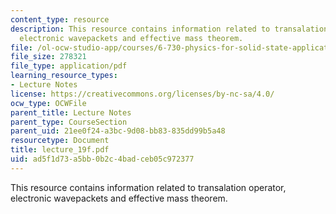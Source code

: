 ```yaml
---
content_type: resource
description: This resource contains information related to transalation operator,
  electronic wavepackets and effective mass theorem.
file: /ol-ocw-studio-app/courses/6-730-physics-for-solid-state-applications-spring-2003/ad5f1d73a5bb0b2c4badceb05c972377_lecture_19f.pdf
file_size: 278321
file_type: application/pdf
learning_resource_types:
- Lecture Notes
license: https://creativecommons.org/licenses/by-nc-sa/4.0/
ocw_type: OCWFile
parent_title: Lecture Notes
parent_type: CourseSection
parent_uid: 21ee0f24-a3bc-9d08-bb83-835dd99b5a48
resourcetype: Document
title: lecture_19f.pdf
uid: ad5f1d73-a5bb-0b2c-4bad-ceb05c972377
---
```

This resource contains information related to transalation operator, electronic wavepackets and effective mass theorem.